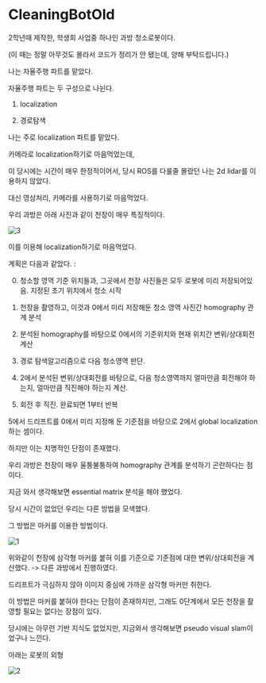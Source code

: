 # CleaningBotOld

2학년때 제작한, 학생회 사업중 하나인 과방 청소로봇이다.

(이 때는 정말 아무것도 몰라서 코드가 정리가 안 됐는데, 양해 부탁드립니다.)

나는 자율주행 파트를 맡았다.

자율주행 파트는 두 구성으로 나뉜다.

1. localization

2. 경로탐색

나는 주로 localization 파트를 맡았다.

카메라로 localization하기로 마음먹었는데,

이 당시에는 시간이 매우 한정적이어서, 당시 ROS를 다룰줄 몰랐던 나는 2d lidar를 이용하지 않았다.

대신 영상처리, 카메라를 사용하기로 마음먹었다.

우리 과방은 아래 사진과 같이 천장이 매우 특징적이다.

![3](https://user-images.githubusercontent.com/72921481/180732281-2c287820-2bb9-44a1-8497-72e582b025a3.png)

이를 이용해 localization하기로 마음먹었다.

계획은 다음과 같았다. :

0. 청소할 영역 기준 위치들과, 그곳에서 천장 사진들은 모두 로봇에 미리 저장되어있음. 지정된 초기 위치에서 청소 시작

1. 천장을 촬영하고, 이것과 0에서 미리 저장해둔 청소 영역 사진간 homography 관계 분석

2. 분석된 homography를 바탕으로 0에서의 기준위치와 현재 위치간 변위/상대회전 계산

3. 경로 탐색알고리즘으로 다음 청소영역 판단.

4. 2에서 분석된 변위/상대회전를 바탕으로, 다음 청소영역까지 얼마만큼 회전해야 하는지, 얼마만큼 직진해야 하는지 계산.

5. 회전 후 직진. 완료되면 1부터 반복

5에서 드리프트를 0에서 미리 지정해 둔 기준점을 바탕으로 2에서 global localization하는 셈이다.

하지만 이는 치명적인 단점이 존재했다.

우리 과방은 천장이 매우 울퉁불퉁하여 homography 관계를 분석하기 곤란하다는 점이다.

지금 와서 생각해보면 essential matrix 분석을 해야 했었다.

당시 시간이 없었던 우리는 다른 방법을 모색했다.

그 방법은 마커를 이용한 방법이다.

![1](https://user-images.githubusercontent.com/72921481/180732285-3eb671ad-5cd5-42f0-b207-63346c649b0c.jpg)

위와같이 천장에 삼각형 마커를 붙혀 이를 기준으로 기준점에 대한 변위/상대회전을 계산했다.
-> 다른 과방에서 진행하였다.

드리프트가 극심하지 않아 이미지 중심에 가까운 삼각형 마커만 취한다.

이 방법은 마커를 붙혀야 한다는 단점이 존재하지만, 그래도 0단계에서 모든 천장을 촬영할 필요는 없다는 장점이 있다.

당시에는 아무런 기반 지식도 없었지만, 지금와서 생각해보면 pseudo visual slam이었구나 느낀다.

아래는 로봇의 외형

![2](https://user-images.githubusercontent.com/72921481/180732268-5bec09c7-34fe-4039-92db-9888bc8abbed.png)
